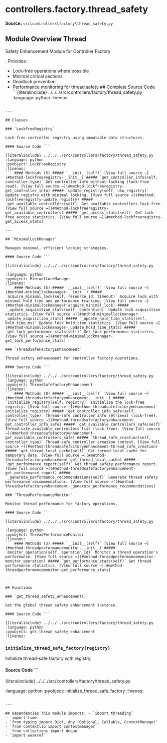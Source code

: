 # controllers.factory.thread_safety

**Source:** `src\controllers\factory\thread_safety.py`

## Module Overview Thread

Safety Enhancement Module for Controller Factory

. Provides:


- Lock-free operations where possible
- Minimal critical sections
- Deadlock prevention
- Performance monitoring for thread safety ## Complete Source Code ```{literalinclude} ../../../src/controllers/factory/thread_safety.py
:language: python
:linenos:
```

---

## Classes

### `LockFreeRegistry`

Lock-free controller registry using immutable data structures.

#### Source Code ```

{literalinclude} ../../../src/controllers/factory/thread_safety.py
:language: python
:pyobject: LockFreeRegistry
:linenos:
``` #### Methods (5) ##### `__init__(self)` [View full source →](#method-lockfreeregistry-__init__) ##### `get_controller_info(self, controller_type)` Get controller info without locking (lock-free read). [View full source →](#method-lockfreeregistry-get_controller_info) ##### `update_registry(self, new_registry)` Update registry with minimal locking. [View full source →](#method-lockfreeregistry-update_registry) ##### `get_available_controllers(self)` Get available controllers lock-free. [View full source →](#method-lockfreeregistry-get_available_controllers) ##### `get_access_stats(self)` Get lock-free access statistics. [View full source →](#method-lockfreeregistry-get_access_stats)

---

## `MinimalLockManager`

Manages minimal, efficient locking strategies.

#### Source Code ```

{literalinclude} ../../../src/controllers/factory/thread_safety.py

:language: python
:pyobject: MinimalLockManager
:linenos:
``` #### Methods (5) ##### `__init__(self)` [View full source →](#method-minimallockmanager-__init__) ##### `acquire_minimal_lock(self, resource_id, timeout)` Acquire lock with minimal hold time and performance tracking. [View full source →](#method-minimallockmanager-acquire_minimal_lock) ##### `_update_acquisition_stats(self, contention)` Update lock acquisition statistics. [View full source →](#method-minimallockmanager-_update_acquisition_stats) ##### `_update_hold_time_stats(self, hold_time_ms)` Update lock hold time statistics. [View full source →](#method-minimallockmanager-_update_hold_time_stats) ##### `get_lock_performance_stats(self)` Get lock performance statistics. [View full source →](#method-minimallockmanager-get_lock_performance_stats)

### `ThreadSafeFactoryEnhancement`

Thread safety enhancement for controller factory operations.

#### Source Code ```

{literalinclude} ../../../src/controllers/factory/thread_safety.py
:language: python
:pyobject: ThreadSafeFactoryEnhancement
:linenos:
``` #### Methods (8) ##### `__init__(self)` [View full source →](#method-threadsafefactoryenhancement-__init__) ##### `initialize_registry(self, registry)` Initialize the lock-free registry. [View full source →](#method-threadsafefactoryenhancement-initialize_registry) ##### `get_controller_info_safe(self, controller_type)` Thread-safe controller info retrieval (lock-free). [View full source →](#method-threadsafefactoryenhancement-get_controller_info_safe) ##### `get_available_controllers_safe(self)` Thread-safe available controllers list (lock-free). [View full source →](#method-threadsafefactoryenhancement-get_available_controllers_safe) ##### `thread_safe_creation(self, controller_type)` Thread-safe controller creation context. [View full source →](#method-threadsafefactoryenhancement-thread_safe_creation) ##### `get_thread_local_cache(self)` Get thread-local cache for temporary data. [View full source →](#method-threadsafefactoryenhancement-get_thread_local_cache) ##### `get_performance_report(self)` Get thread safety performance report. [View full source →](#method-threadsafefactoryenhancement-get_performance_report) ##### `_generate_performance_recommendations(self)` Generate thread safety performance recommendations. [View full source →](#method-threadsafefactoryenhancement-_generate_performance_recommendations)

### `ThreadPerformanceMonitor`

Monitor thread performance for factory operations.

#### Source Code ```

{literalinclude} ../../../src/controllers/factory/thread_safety.py

:language: python
:pyobject: ThreadPerformanceMonitor
:linenos:
``` #### Methods (3) ##### `__init__(self)` [View full source →](#method-threadperformancemonitor-__init__) ##### `monitor_operation(self, operation_id)` Monitor a thread operation's performance. [View full source →](#method-threadperformancemonitor-monitor_operation) ##### `get_performance_stats(self)` Get thread performance statistics. [View full source →](#method-threadperformancemonitor-get_performance_stats)

---

## Functions

### `get_thread_safety_enhancement()`

Get the global thread safety enhancement instance.

#### Source Code ```

{literalinclude} ../../../src/controllers/factory/thread_safety.py
:language: python
:pyobject: get_thread_safety_enhancement
:linenos:
```

### `initialize_thread_safe_factory(registry)`

Initialize thread-safe factory with registry.

#### Source Code ```

{literalinclude} ../../../src/controllers/factory/thread_safety.py

:language: python
:pyobject: initialize_thread_safe_factory
:linenos:
```

---

## Dependencies This module imports: - `import threading`
- `import time`
- `from typing import Dict, Any, Optional, Callable, ContextManager`
- `from contextlib import contextmanager`
- `from collections import deque`
- `import weakref`
